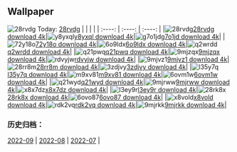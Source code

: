 ## Wallpaper
![28rvdg](https://w.wallhaven.cc/full/28/wallhaven-28rvdg.jpg) Today: [28rvdg](https://th.wallhaven.cc/small/28/28rvdg.jpg)
|      |      |      |
| :----: | :----: | :----: |
|![28rvdg](https://th.wallhaven.cc/small/28/28rvdg.jpg)[28rvdg download 4k](https://wallhaven.cc/w/28rvdg)|![y8yxql](https://th.wallhaven.cc/small/y8/y8yxql.jpg)[y8yxql download 4k](https://wallhaven.cc/w/y8yxql)|![g7o1jd](https://th.wallhaven.cc/small/g7/g7o1jd.jpg)[g7o1jd download 4k](https://wallhaven.cc/w/g7o1jd)|
|![72y18o](https://th.wallhaven.cc/small/72/72y18o.jpg)[72y18o download 4k](https://wallhaven.cc/w/72y18o)|![6o9ldx](https://th.wallhaven.cc/small/6o/6o9ldx.jpg)[6o9ldx download 4k](https://wallhaven.cc/w/6o9ldx)|![q2wrdd](https://th.wallhaven.cc/small/q2/q2wrdd.jpg)[q2wrdd download 4k](https://wallhaven.cc/w/q2wrdd)|
|![q21pwq](https://th.wallhaven.cc/small/q2/q21pwq.jpg)[q21pwq download 4k](https://wallhaven.cc/w/q21pwq)|![9mjzqx](https://th.wallhaven.cc/small/9m/9mjzqx.jpg)[9mjzqx download 4k](https://wallhaven.cc/w/9mjzqx)|![rdvyjw](https://th.wallhaven.cc/small/rd/rdvyjw.jpg)[rdvyjw download 4k](https://wallhaven.cc/w/rdvyjw)|
|![9mjvz1](https://th.wallhaven.cc/small/9m/9mjvz1.jpg)[9mjvz1 download 4k](https://wallhaven.cc/w/9mjvz1)|![28rr8m](https://th.wallhaven.cc/small/28/28rr8m.jpg)[28rr8m download 4k](https://wallhaven.cc/w/28rr8m)|![3zdjvy](https://th.wallhaven.cc/small/3z/3zdjvy.jpg)[3zdjvy download 4k](https://wallhaven.cc/w/3zdjvy)|
|![l35y7q](https://th.wallhaven.cc/small/l3/l35y7q.jpg)[l35y7q download 4k](https://wallhaven.cc/w/l35y7q)|![m9xv81](https://th.wallhaven.cc/small/m9/m9xv81.jpg)[m9xv81 download 4k](https://wallhaven.cc/w/m9xv81)|![6ovm1w](https://th.wallhaven.cc/small/6o/6ovm1w.jpg)[6ovm1w download 4k](https://wallhaven.cc/w/6ovm1w)|
|![q21wyd](https://th.wallhaven.cc/small/q2/q21wyd.jpg)[q21wyd download 4k](https://wallhaven.cc/w/q21wyd)|![9mjrww](https://th.wallhaven.cc/small/9m/9mjrww.jpg)[9mjrww download 4k](https://wallhaven.cc/w/9mjrww)|![x8x7dz](https://th.wallhaven.cc/small/x8/x8x7dz.jpg)[x8x7dz download 4k](https://wallhaven.cc/w/x8x7dz)|
|![l3ey9r](https://th.wallhaven.cc/small/l3/l3ey9r.jpg)[l3ey9r download 4k](https://wallhaven.cc/w/l3ey9r)|![28rk8x](https://th.wallhaven.cc/small/28/28rk8x.jpg)[28rk8x download 4k](https://wallhaven.cc/w/28rk8x)|![6ovo87](https://th.wallhaven.cc/small/6o/6ovo87.jpg)[6ovo87 download 4k](https://wallhaven.cc/w/6ovo87)|
|![x8vold](https://th.wallhaven.cc/small/x8/x8vold.jpg)[x8vold download 4k](https://wallhaven.cc/w/x8vold)|![rdk2vq](https://th.wallhaven.cc/small/rd/rdk2vq.jpg)[rdk2vq download 4k](https://wallhaven.cc/w/rdk2vq)|![9mjrkk](https://th.wallhaven.cc/small/9m/9mjrkk.jpg)[9mjrkk download 4k](https://wallhaven.cc/w/9mjrkk)|

### 历史归档：
[2022-09](https://github.com/april-projects/april-wallpaper/tree/main/picture/2022-09/) | [2022-08](https://github.com/april-projects/april-wallpaper/tree/main/picture/2022-08/) | [2022-07](https://github.com/april-projects/april-wallpaper/tree/main/picture/2022-07/) | 